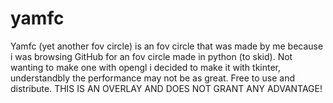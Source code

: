 # yamfc
Yamfc (yet another fov circle) is an fov circle that was made by me because i was browsing GitHub for an fov circle made in python (to skid). Not wanting to make one with opengl i decided to make it with tkinter, understandbly the performance may not be as great. Free to use and distribute. THIS IS AN OVERLAY AND DOES NOT GRANT ANY ADVANTAGE!
